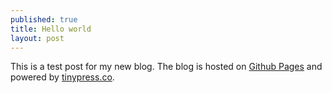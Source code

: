 ```yaml
---
published: true
title: Hello world
layout: post
---
```

This is a test post for my new blog. The blog is hosted on [Github Pages](http://pages.github.com/) and powered by [tinypress.co](https://tinypress.co).